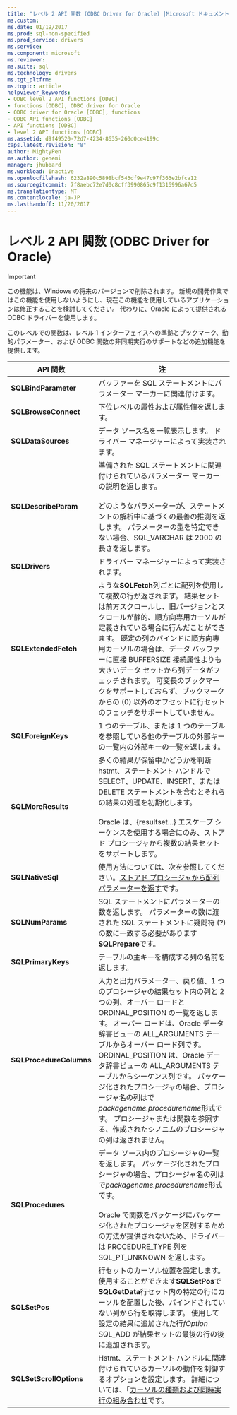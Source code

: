 ```yaml
---
title: "レベル 2 API 関数 (ODBC Driver for Oracle) |Microsoft ドキュメント"
ms.custom: 
ms.date: 01/19/2017
ms.prod: sql-non-specified
ms.prod_service: drivers
ms.service: 
ms.component: microsoft
ms.reviewer: 
ms.suite: sql
ms.technology: drivers
ms.tgt_pltfrm: 
ms.topic: article
helpviewer_keywords:
- ODBC level 2 API functions [ODBC]
- functions [ODBC], ODBC driver for Oracle
- ODBC driver for Oracle [ODBC], functions
- ODBC API functions [ODBC]
- API functions [ODBC]
- level 2 API functions [ODBC]
ms.assetid: d9f49520-72d7-4234-8635-260d0ce4199c
caps.latest.revision: "8"
author: MightyPen
ms.author: genemi
manager: jhubbard
ms.workload: Inactive
ms.openlocfilehash: 6232a890c5898bcf543df9e47c97f363e2bfca12
ms.sourcegitcommit: 7f8aebc72e7d0c8cff3990865c9f1316996a67d5
ms.translationtype: MT
ms.contentlocale: ja-JP
ms.lasthandoff: 11/20/2017
---
```

# <a name="level-2-api-functions-odbc-driver-for-oracle"></a>レベル 2 API 関数 (ODBC Driver for Oracle)
> [!IMPORTANT]  
>  この機能は、Windows の将来のバージョンで削除されます。 新規の開発作業ではこの機能を使用しないようにし、現在この機能を使用しているアプリケーションは修正することを検討してください。 代わりに、Oracle によって提供される ODBC ドライバーを使用します。  
  
 このレベルでの関数は、レベル 1 インターフェイスへの準拠とブックマーク、動的パラメーター、および ODBC 関数の非同期実行のサポートなどの追加機能を提供します。  
  
|API 関数|注|  
|------------------|-----------|  
|**SQLBindParameter**|バッファーを SQL ステートメントにパラメーター マーカーに関連付けます。|  
|**SQLBrowseConnect**|下位レベルの属性および属性値を返します。|  
|**SQLDataSources**|データ ソース名を一覧表示します。 ドライバー マネージャーによって実装されます。|  
|**SQLDescribeParam**|準備された SQL ステートメントに関連付けられているパラメーター マーカーの説明を返します。<br /><br /> どのようなパラメーターが、ステートメントの解析中に基づくの最善の推測を返します。 パラメーターの型を特定できない場合、SQL_VARCHAR は 2000 の長さを返します。|  
|**SQLDrivers**|ドライバー マネージャーによって実装されます。|  
|**SQLExtendedFetch**|ような**SQLFetch**列ごとに配列を使用して複数の行が返されます。 結果セットは前方スクロールし、旧バージョンとスクロールが静的、順方向専用カーソルが定義されている場合に行んだことができます。 既定の列のバインドに順方向専用カーソルの場合は、データ バッファーに直接 BUFFERSIZE 接続属性よりも大きいデータ セットから列データがフェッチされます。 可変長のブックマークをサポートしておらず、ブックマークからの (0) 以外のオフセットに行セットのフェッチをサポートしていません。|  
|**SQLForeignKeys**|1 つのテーブル、または 1 つのテーブルを参照している他のテーブルの外部キーの一覧内の外部キーの一覧を返します。|  
|**SQLMoreResults**|多くの結果が保留中かどうかを判断 hstmt、ステートメント ハンドルで SELECT、UPDATE、INSERT、または DELETE ステートメントを含むとそれらの結果の処理を初期化します。<br /><br /> Oracle は、{resultset...} エスケープ シーケンスを使用する場合にのみ、ストアド プロシージャから複数の結果セットをサポートします。|  
|**SQLNativeSql**|使用方法については、次を参照してください。[ストアド プロシージャから配列パラメーターを返す](../../odbc/microsoft/returning-array-parameters-from-stored-procedures.md)です。|  
|**SQLNumParams**|SQL ステートメントにパラメーターの数を返します。 パラメーターの数に渡された SQL ステートメントに疑問符 (?) の数に一致する必要があります**SQLPrepare**です。|  
|**SQLPrimaryKeys**|テーブルの主キーを構成する列の名前を返します。|  
|**SQLProcedureColumns**|入力と出力パラメーター、戻り値、1 つのプロシージャの結果セット内の列と 2 つの列、オーバー ロードと ORDINAL_POSITION の一覧を返します。 オーバー ロードは、Oracle データ辞書ビューの ALL_ARGUMENTS テーブルからオーバー ロード列です。 ORDINAL_POSITION は、Oracle データ辞書ビューの ALL_ARGUMENTS テーブルからシーケンス列です。 パッケージ化されたプロシージャの場合、プロシージャ名の列はで*packagename.procedurename*形式です。 プロシージャまたは関数を参照する、作成されたシノニムのプロシージャの列は返されません。|  
|**SQLProcedures**|データ ソース内のプロシージャの一覧を返します。 パッケージ化されたプロシージャの場合、プロシージャ名の列はで*packagename.procedurename*形式です。<br /><br /> Oracle で関数をパッケージにパッケージ化されたプロシージャを区別するための方法が提供されないため、ドライバーは PROCEDURE_TYPE 列を SQL_PT_UNKNOWN を返します。|  
|**SQLSetPos**|行セットのカーソル位置を設定します。 使用することができます**SQLSetPos**で**SQLGetData**行セット内の特定の行にカーソルを配置した後、バインドされていない列から行を取得します。 使用して設定の結果に追加された行*fOption* SQL_ADD が結果セットの最後の行の後に追加されます。|  
|**SQLSetScrollOptions**|Hstmt、ステートメント ハンドルに関連付けられているカーソルの動作を制御するオプションを設定します。 詳細については、「[カーソルの種類および同時実行の組み合わせ](../../odbc/microsoft/cursor-type-and-concurrency-combinations.md)です。|
